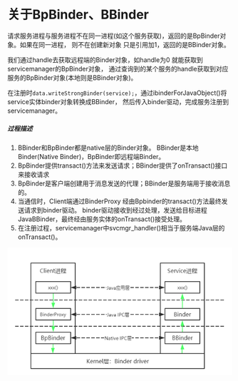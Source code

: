 # 关于BpBinder、BBinder
请求服务进程与服务进程不在同一进程(如这个服务获取)，返回的是BpBinder对象。如果在同一进程，
则不在创建新对象 只是引用加1，返回的是BBinder对象。



我们通过handle去获取远程端的Binder对象，如handle为0 就能获取到servicemanager的BpBinder对象，
通过查询到的某个服务的handle获取到对应服务的BpBinder对象(本地则是BBinder对象)。

在注册时`data.writeStrongBinder(service);`，通过ibinderForJavaObject()将service实体binder对象转换成BBinder，
然后传入binder驱动，完成服务注册到servicemanager。

##### 过程描述
1. BBinder和BpBinder都是native层的Binder对象。 BBinder是本地Binder(Native Binder)，BpBinder即远程端Binder。
2. BpBinder提供transact()方法来发送请求；BBinder提供了onTransact()接口来接收请求
3. BpBinder是客户端创建用于消息发送的代理；BBinder是服务端用于接收消息的。
4. 当通信时，Client端通过BinderProxy 经由Bpbinder的transact()方法最终发送请求到binder驱动。
binder驱动接收到经过处理，发送给目标进程JavaBBinder，最终经由服务实体的onTransact()接受处理。
5. 在注册过程，servicemanager中svcmgr_handler()相当于服务端Java层的onTransact()。

![image](images/image1.png)

